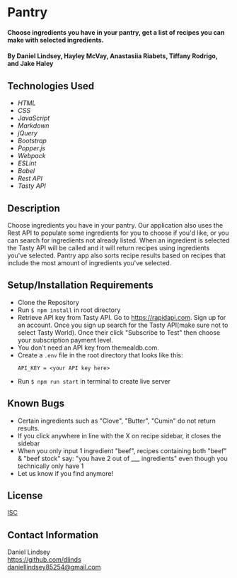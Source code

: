 # Pantry

#### Choose ingredients you have in your pantry, get a list of recipes you can make with selected ingredients.

#### By Daniel Lindsey, Hayley McVay, Anastasiia Riabets, Tiffany Rodrigo, and Jake Haley

## Technologies Used

- _HTML_
- _CSS_
- _JavaScript_
- _Markdown_
- _jQuery_
- _Bootstrap_
- _Popper.js_
- _Webpack_
- _ESLint_
- _Babel_
- _Rest API_
- _Tasty API_

## Description

Choose ingredients you have in your pantry. Our application also uses the Rest API to populate some ingredients for you to choose if you'd like, or you can search for ingredients not already listed. When an ingredient is selected the Tasty API will be called and it will return recipes using ingredients you've selected. Pantry app also sorts recipe results based on recipes that include the most amount of ingredients you've selected.

## Setup/Installation Requirements

- Clone the Repository
- Run `$ npm install` in root directory
- Retrieve API key from Tasty API. Go to https://rapidapi.com. Sign up for an account. Once you sign up search for the Tasty API(make sure not to select Tasty World). Once their click "Subscribe to Test" then choose your subscription payment level.
- You don't need an API key from themealdb.com.
- Create a `.env` file in the root directory that looks like this:
  ```
  API_KEY = <your API key here>
  ```
- Run `$ npm run start` in terminal to create live server

## Known Bugs

- Certain ingredients such as "Clove", "Butter", "Cumin" do not return results.
- If you click anywhere in line with the X on recipe sidebar, it closes the sidebar
- When you only input 1 ingredient "beef", recipes containing both "beef" & "beef stock" say: "you have 2 out of \_\_\_ ingredients" even though you technically only have 1
- Let us know if you find anymore!

## License

[ISC](https://opensource.org/licenses/ISC)

## Contact Information

Daniel Lindsey  
https://github.com/dlinds  
daniellindsey85254@gmail.com
